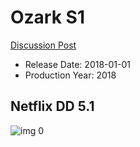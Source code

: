 # Ozark S1

[Discussion Post](https://www.avsforum.com/threads/bass-eq-for-filtered-movies.2995212/post-59292632)

* Release Date: 2018-01-01
* Production Year: 2018

## Netflix DD 5.1

![img 0](https://i.imgur.com/iew6lVX.jpg)

